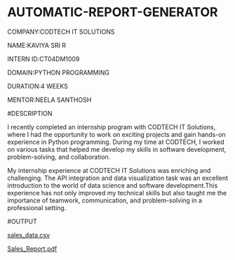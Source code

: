 # AUTOMATIC-REPORT-GENERATOR

COMPANY:CODTECH IT SOLUTIONS

NAME:KAVIYA SRI R

INTERN ID:CT04DM1009

DOMAIN:PYTHON PROGRAMMING

DURATION:4 WEEKS

MENTOR:NEELA SANTHOSH

#DESCRIPTION

I recently completed an internship program with CODTECH IT Solutions, where I had the opportunity to work on exciting projects and gain hands-on experience in Python programming. During my time at CODTECH, I worked on various tasks that helped me develop my skills in software development, problem-solving, and collaboration.

My internship experience at CODTECH IT Solutions was enriching and challenging. The API integration and data visualization task was an excellent introduction to the world of data science and software development.This experience has not only improved my technical skills but also taught me the importance of teamwork, communication, and problem-solving in a professional setting.

#OUTPUT


[sales_data.csv](https://github.com/user-attachments/files/20656647/sales_data.csv)


[Sales_Report.pdf](https://github.com/user-attachments/files/20656648/Sales_Report.pdf)
